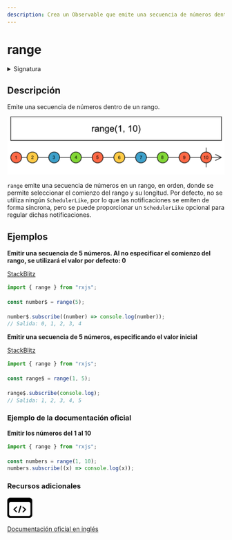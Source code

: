 ```yaml
---
description: Crea un Observable que emite una secuencia de números dentro de un rango
---
```


# range

<details>

<summary>Signatura</summary>

#### Firma

`range(start: number = 0, count?: number, scheduler?: SchedulerLike): Observable<number>`

#### Parámetros

#### Retorna

`Observable<number>`: Un Observable de números que emite una secuencia finita de números consecutivos dentro de un rango.

</details>

## Descripción

Emite una secuencia de números dentro de un rango.

![Diagrama de canicas de range](assets/images/marble-diagrams/creation/range.png)

`range` emite una secuencia de números en un rango, en orden, donde se permite seleccionar el comienzo del rango y su longitud. Por defecto, no se utiliza ningún `SchedulerLike`, por lo que las notificaciones se emiten de forma síncrona, pero se puede proporcionar un `SchedulerLike` opcional para regular dichas notificaciones.

## Ejemplos

**Emitir una secuencia de 5 números. Al no especificar el comienzo del rango, se utilizará el valor por defecto: 0**

[StackBlitz](https://stackblitz.com/edit/docu-rxjs-range?file=index.ts)

```javascript
import { range } from "rxjs";

const number$ = range(5);

number$.subscribe((number) => console.log(number));
// Salida: 0, 1, 2, 3, 4
```

**Emitir una secuencia de 5 números, especificando el valor inicial**

[StackBlitz](https://stackblitz.com/edit/docu-rxjs-ramge-2?file=index.ts)

```javascript
import { range } from "rxjs";

const range$ = range(1, 5);

range$.subscribe(console.log);
// Salida: 1, 2, 3, 4, 5
```

### Ejemplo de la documentación oficial

**Emitir los números del 1 al 10**

```javascript
import { range } from "rxjs";

const numbers = range(1, 10);
numbers.subscribe((x) => console.log(x));
```

### Recursos adicionales

[![Source code](assets/icons/source-code.png)](https://github.com/ReactiveX/rxjs/blob/master/src/internal/observable/range.ts)

[Documentación oficial en inglés](https://rxjs.dev/api/index/function/range)
